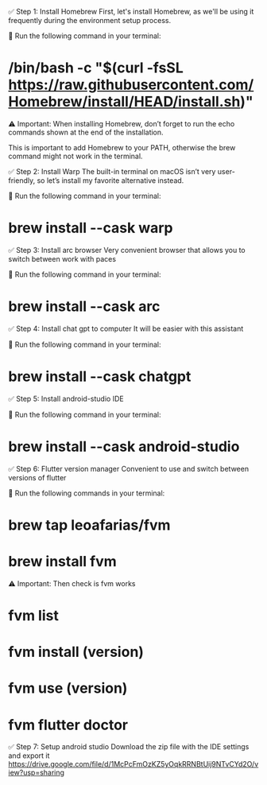 ✅ Step 1: Install Homebrew
First, let's install Homebrew, as we'll be using it frequently during the environment setup process.

🔧 Run the following command in your terminal:
# /bin/bash -c "$(curl -fsSL https://raw.githubusercontent.com/Homebrew/install/HEAD/install.sh)"

⚠️ Important:
When installing Homebrew, don’t forget to run the echo commands shown at the end of the installation.

This is important to add Homebrew to your PATH, otherwise the brew command might not work in the terminal.

✅ Step 2: Install Warp
The built-in terminal on macOS isn’t very user-friendly, so let’s install my favorite alternative instead.

🔧 Run the following command in your terminal:
# brew install --cask warp

✅ Step 3: Install arc browser
Very convenient browser that allows you to switch between work with paces

🔧 Run the following command in your terminal:
# brew install --cask arc

✅ Step 4: Install chat gpt to computer
It will be easier with this assistant 

🔧 Run the following command in your terminal:
# brew install --cask chatgpt

✅ Step 5: Install android-studio
IDE

🔧 Run the following command in your terminal:
# brew install --cask android-studio

✅ Step 6: Flutter version manager
Convenient to use and switch between versions of flutter

🔧 Run the following commands in your terminal:
# brew tap leoafarias/fvm
# brew install fvm

⚠️ Important:
Then check is fvm works 
# fvm list
# fvm install (version)
# fvm use (version)
# fvm flutter doctor

✅ Step 7: Setup android studio
Download the zip file with the IDE settings and export it
https://drive.google.com/file/d/1McPcFmOzKZ5yOqkRRNBtUij9NTvCYd2O/view?usp=sharing
